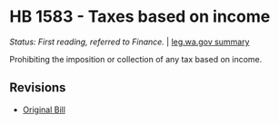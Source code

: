 # HB 1583 - Taxes based on income
*Status: First reading, referred to Finance.* | [leg.wa.gov summary](https://app.leg.wa.gov/billsummary?BillNumber=1583&Year=2021)

Prohibiting the imposition or collection of any tax based on income.

## Revisions
* [Original Bill](1/)